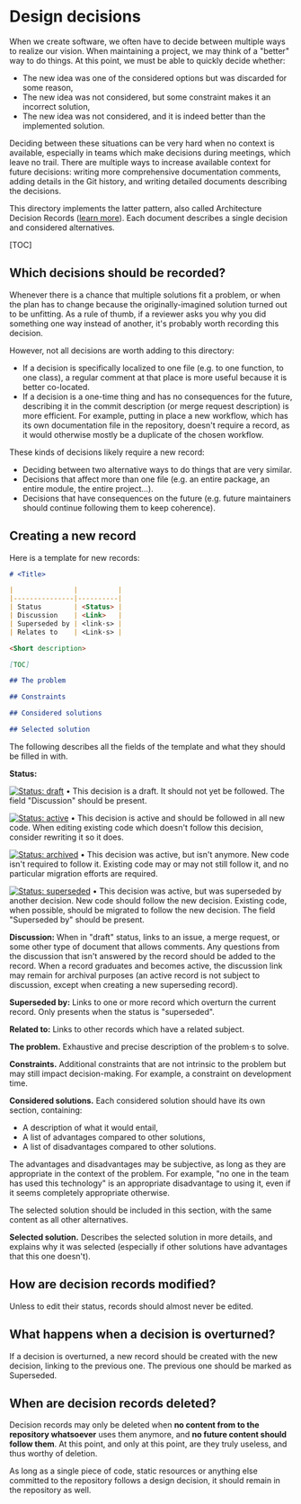 # Design decisions

When we create software, we often have to decide between multiple ways to realize our vision. When maintaining a project, we may think of a "better" way to do things. At this point, we must be able to quickly decide whether:
- The new idea was one of the considered options but was discarded for some reason,
- The new idea was not considered, but some constraint makes it an incorrect solution,
- The new idea was not considered, and it is indeed better than the implemented solution.

Deciding between these situations can be very hard when no context is available, especially in teams which make decisions during meetings, which leave no trail. There are multiple ways to increase available context for future decisions: writing more comprehensive documentation comments, adding details in the Git history, and writing detailed documents describing the decisions.

This directory implements the latter pattern, also called Architecture Decision Records ([learn more](https://adr.github.io/)). Each document describes a single decision and considered alternatives.

[TOC]

## Which decisions should be recorded?

Whenever there is a chance that multiple solutions fit a problem, or when the plan has to change because the originally-imagined solution turned out to be unfitting. As a rule of thumb, if a reviewer asks you why you did something one way instead of another, it's probably worth recording this decision.

However, not all decisions are worth adding to this directory:
- If a decision is specifically localized to one file (e.g. to one function, to one class), a regular comment at that place is more useful because it is better co-located.
- If a decision is a one-time thing and has no consequences for the future, describing it in the commit description (or merge request description) is more efficient. For example, putting in place a new workflow, which has its own documentation file in the repository, doesn't require a record, as it would otherwise mostly be a duplicate of the chosen workflow. 

These kinds of decisions likely require a new record:
- Deciding between two alternative ways to do things that are very similar.
- Decisions that affect more than one file (e.g. an entire package, an entire module, the entire project…).
- Decisions that have consequences on the future (e.g. future maintainers should continue following them to keep coherence).

## Creating a new record

Here is a template for new records:
```markdown
# <Title>

|               |          |
|---------------|----------|
| Status        | <Status> |
| Discussion    | <Link>   |
| Superseded by | <link·s> |
| Relates to    | <Link·s> |

<Short description>

[TOC]

## The problem

## Constraints

## Considered solutions

## Selected solution
```

The following describes all the fields of the template and what they should be filled in with.

**Status:**

[![Status: draft](https://badgen.net/static/Status/draft/purple)](https://gitlab.com/opensavvy/playgrounds/baseline/-/blob/main/docs/design/README.md#creating-a-new-record) • This decision is a draft. It should not yet be followed. The field "Discussion" should be present.

[![Status: active](https://badgen.net/static/Status/active/purple)](https://gitlab.com/opensavvy/playgrounds/baseline/-/blob/main/docs/design/README.md#creating-a-new-record) • This decision is active and should be followed in all new code. When editing existing code which doesn't follow this decision, consider rewriting it so it does.

[![Status: archived](https://badgen.net/static/Status/archived/purple)](https://gitlab.com/opensavvy/playgrounds/baseline/-/blob/main/docs/design/README.md#creating-a-new-record) • This decision was active, but isn't anymore. New code isn't required to follow it. Existing code may or may not still follow it, and no particular migration efforts are required.

[![Status: superseded](https://badgen.net/static/Status/superseded/purple)](https://gitlab.com/opensavvy/playgrounds/baseline/-/blob/main/docs/design/README.md#creating-a-new-record) • This decision was active, but was superseded by another decision. New code should follow the new decision. Existing code, when possible, should be migrated to follow the new decision. The field "Superseded by" should be present.

**Discussion:**
When in "draft" status, links to an issue, a merge request, or some other type of document that allows comments. Any questions from the discussion that isn't answered by the record should be added to the record. When a record graduates and becomes active, the discussion link may remain for archival purposes (an active record is not subject to discussion, except when creating a new superseding record). 

**Superseded by:**
Links to one or more record which overturn the current record. Only presents when the status is "superseded".

**Related to:**
Links to other records which have a related subject.

**The problem.**
Exhaustive and precise description of the problem·s to solve.

**Constraints.**
Additional constraints that are not intrinsic to the problem but may still impact decision-making. For example, a constraint on development time.

**Considered solutions.**
Each considered solution should have its own section, containing:
- A description of what it would entail,
- A list of advantages compared to other solutions,
- A list of disadvantages compared to other solutions.

The advantages and disadvantages may be subjective, as long as they are appropriate in the context of the problem. For example, "no one in the team has used this technology" is an appropriate disadvantage to using it, even if it seems completely appropriate otherwise.

The selected solution should be included in this section, with the same content as all other alternatives.

**Selected solution.**
Describes the selected solution in more details, and explains why it was selected (especially if other solutions have advantages that this one doesn't).

## How are decision records modified?

Unless to edit their status, records should almost never be edited.

## What happens when a decision is overturned?

If a decision is overturned, a new record should be created with the new decision, linking to the previous one. The previous one should be marked as Superseded.

## When are decision records deleted?

Decision records may only be deleted when **no content from to the repository whatsoever** uses them anymore, and **no future content should follow them**. At this point, and only at this point, are they truly useless, and thus worthy of deletion.

As long as a single piece of code, static resources or anything else committed to the repository follows a design decision, it should remain in the repository as well.
